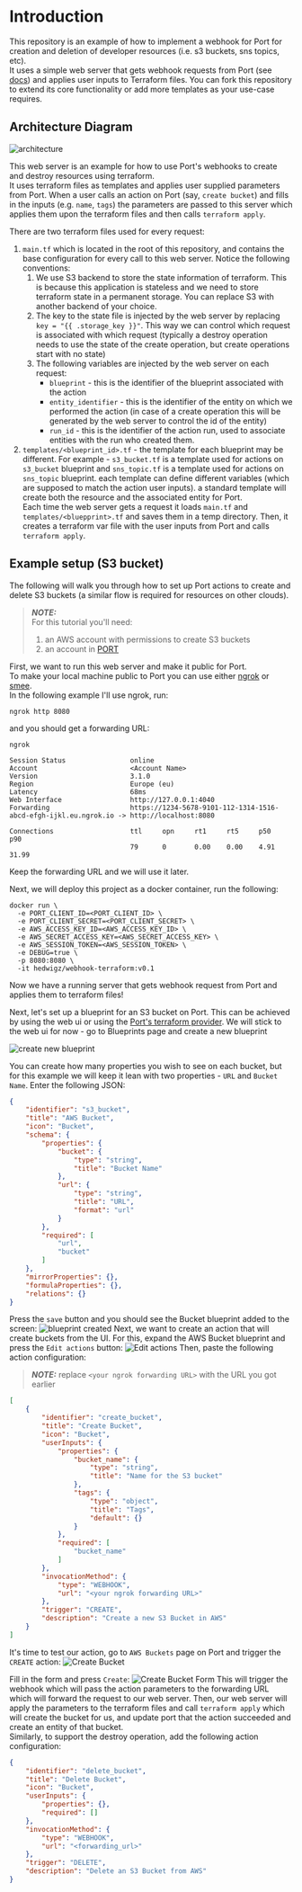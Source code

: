 # Introduction

This repository is an example of how to implement a webhook for Port for creation and deletion of developer resources (i.e. s3 buckets, sns topics, etc).  
It uses a simple web server that gets webhook requests from Port (see [docs](https://docs.getport.io/platform-overview/self-service-actions/setting-self-service-actions-in-port)) and applies user inputs to Terraform files. You can fork this repository to extend its core functionality or add more templates as your use-case requires.

## Architecture Diagram

![architecture](diagram.drawio.png)

This web server is an example for how to use Port's webhooks to create and destroy resources using terraform.  
It uses terraform files as templates and applies user supplied parameters from Port. When a user calls an action on Port (say, `create bucket`) and fills in the inputs (e.g. `name`, `tags`) the parameters are passed to this server which applies them upon the terraform files and then calls `terraform apply`.  
  
There are two terraform files used for every request:
1. `main.tf` which is located in the root of this repository, and contains the base configuration for every call to this web server. Notice the following conventions:
    1. We use S3 backend to store the state information of terraform. This is because this application is stateless and we need to store terraform state in a permanent storage. You can replace S3 with another backend of your choice.
    1. The key to the state file is injected by the web server by replacing `key = "{{ .storage_key }}"`. This way we can control which request is associated with which request (typically a destroy operation needs to use the state of the create operation, but create operations start with no state)
    1. The following variables are injected by the web server on each request:
        * `blueprint` - this is the identifier of the blueprint associated with the action
        * `entity_identifier` - this is the identifier of the entity on which we performed the action (in case of a create operation this will be generated by the web server to control the id of the entity)
        * `run_id` - this is the identifier of the action run, used to associate entities with the run who created them.
1. `templates/<blueprint_id>.tf` - the template for each blueprint may be different. For example - `s3_bucket.tf` is a template used for actions on `s3_bucket` blueprint and `sns_topic.tf` is a template used for actions on `sns_topic` blueprint. each template can define different variables (which are supposed to match the action user inputs). a standard template will create both the resource and the associated entity for Port.  
Each time the web server gets a request it loads `main.tf` and `templates/<bluepprint>.tf` and saves them in a temp directory. Then, it creates a terraform var file with the user inputs from Port and calls `terraform apply`.

## Example setup (S3 bucket)

The following will walk you through how to set up Port actions to create and delete S3 buckets (a similar flow is required for resources on other clouds).
>**_NOTE:_**  
>For this tutorial you'll need:
>1. an AWS account with permissions to create S3 buckets
>1. an account in [PORT](https://getport.io)

First, we want to run this web server and make it public for Port.  
To make your local machine public to Port you can use either [ngrok](https://ngrok.com/) or [smee](https://smee.io/).  
In the following example I'll use ngrok, run:
```shell
ngrok http 8080
```
and you should get a forwarding URL:
```shell
ngrok

Session Status                online                                                                                       
Account                       <Account Name>                                                                                                        
Version                       3.1.0                                                                                             
Region                        Europe (eu)                                                                    
Latency                       68ms                                                                                                                           
Web Interface                 http://127.0.0.1:4040                                                                       
Forwarding                    https://1234-5678-9101-112-1314-1516-abcd-efgh-ijkl.eu.ngrok.io -> http://localhost:8080           
                                                                                                                
Connections                   ttl     opn     rt1     rt5     p50     p90                                                                
                              79      0       0.00    0.00    4.91    31.99                                               
```
Keep the forwarding URL and we will use it later.  
  
Next, we will deploy this project as a docker container, run the following:
```shell
docker run \
  -e PORT_CLIENT_ID=<PORT_CLIENT_ID> \            
  -e PORT_CLIENT_SECRET=<PORT_CLIENT_SECRET> \
  -e AWS_ACCESS_KEY_ID=<AWS_ACCESS_KEY_ID> \
  -e AWS_SECRET_ACCESS_KEY=<AWS_SECRET_ACCESS_KEY> \
  -e AWS_SESSION_TOKEN=<AWS_SESSION_TOKEN> \
  -e DEBUG=true \
  -p 8080:8080 \
  -it hedwigz/webhook-terraform:v0.1
```
Now we have a running server that gets webhook request from Port and applies them to terraform files!  
  
Next, let's set up a blueprint for an S3 bucket on Port. This can be achieved by using the web ui or using the [Port's terraform provider](https://docs.getport.io/integrations/terraform). We will stick to the web ui for now - go to Blueprints page and create a new blueprint

![create new blueprint](images/newBlueprintButton-3229130bc81c1ded3d6d9f929aa40897.png)

You can create how many properties you wish to see on each bucket, but for this example we will keep it lean with two properties - `URL` and `Bucket Name`.
Enter the following JSON:
```json
{
    "identifier": "s3_bucket",
    "title": "AWS Bucket",
    "icon": "Bucket",
    "schema": {
        "properties": {
            "bucket": {
                "type": "string",
                "title": "Bucket Name"
            },
            "url": {
                "type": "string",
                "title": "URL",
                "format": "url"
            }
        },
        "required": [
            "url",
            "bucket"
        ]
    },
    "mirrorProperties": {},
    "formulaProperties": {},
    "relations": {}
}
```
Press the `save` button and you should see the Bucket blueprint added to the screen:
![blueprint created](images/Screen%20Shot%202022-09-19%20at%2019.25.03.png)
Next, we want to create an action that will create buckets from the UI. For this, expand the AWS Bucket blueprint and press the `Edit actions` button:
![Edit actions](images/Screen%20Shot%202022-09-19%20at%2019.28.47.png)
Then, paste the following action configuration:
> **_NOTE:_**  replace `<your ngrok forwarding URL>` with the URL you got earlier
```json
[
    {
        "identifier": "create_bucket",
        "title": "Create Bucket",
        "icon": "Bucket",
        "userInputs": {
            "properties": {
                "bucket_name": {
                    "type": "string",
                    "title": "Name for the S3 bucket"
                },
                "tags": {
                    "type": "object",
                    "title": "Tags",
                    "default": {}
                }
            },
            "required": [
                "bucket_name"
            ]
        },
        "invocationMethod": {
            "type": "WEBHOOK",
            "url": "<your ngrok forwarding URL>"
        },
        "trigger": "CREATE",
        "description": "Create a new S3 Bucket in AWS"
    }
]
```

It's time to test our action, go to `AWS Buckets` page on Port and trigger the `CREATE` action:
![Create Bucket](images/Screen%20Shot%202022-09-20%20at%2014.05.53.png)

Fill in the form and press `Create`:
![Create Bucket Form](images/Screen%20Shot%202022-09-20%20at%2014.07.34.png)
This will trigger the webhook which will pass the action parameters to the forwarding URL which will forward the request to our web server. Then, our web server will apply the parameters to the terraform files and call `terraform apply` which will create the bucket for us, and update port that the action succeeded and create an entity of that bucket.  
Similarly, to support the destroy operation, add the following action configuration:
```json
{
    "identifier": "delete_bucket",
    "title": "Delete Bucket",
    "icon": "Bucket",
    "userInputs": {
        "properties": {},
        "required": []
    },
    "invocationMethod": {
        "type": "WEBHOOK",
        "url": "<forwarding_url>"
    },
    "trigger": "DELETE",
    "description": "Delete an S3 Bucket from AWS"
}
```